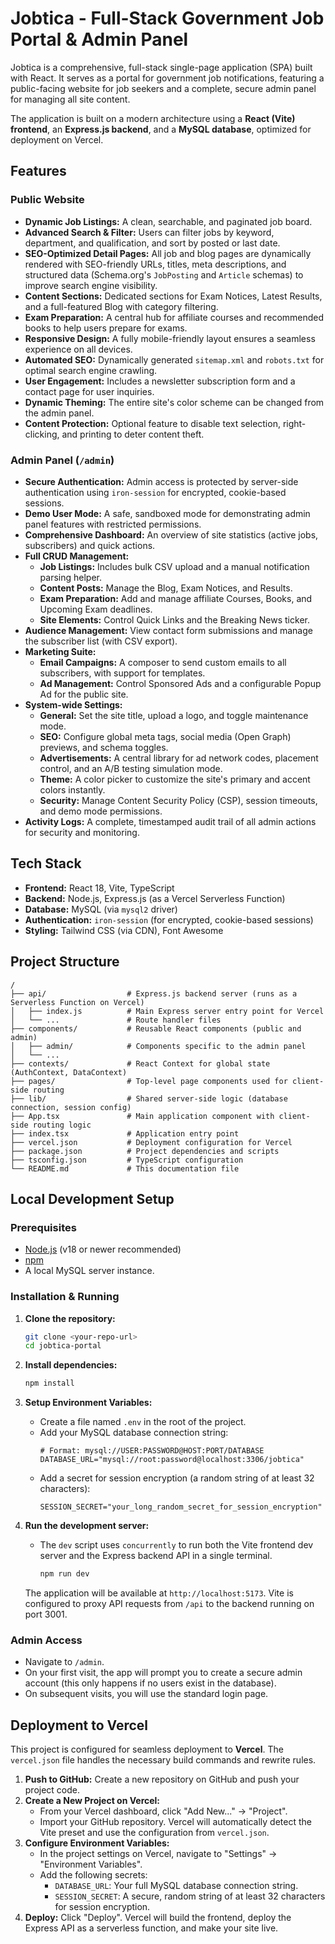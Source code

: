 # Jobtica - Full-Stack Government Job Portal & Admin Panel

Jobtica is a comprehensive, full-stack single-page application (SPA) built with React. It serves as a portal for government job notifications, featuring a public-facing website for job seekers and a complete, secure admin panel for managing all site content.

The application is built on a modern architecture using a **React (Vite) frontend**, an **Express.js backend**, and a **MySQL database**, optimized for deployment on Vercel.

## Features

### Public Website
- **Dynamic Job Listings:** A clean, searchable, and paginated job board.
- **Advanced Search & Filter:** Users can filter jobs by keyword, department, and qualification, and sort by posted or last date.
- **SEO-Optimized Detail Pages:** All job and blog pages are dynamically rendered with SEO-friendly URLs, titles, meta descriptions, and structured data (Schema.org's `JobPosting` and `Article` schemas) to improve search engine visibility.
- **Content Sections:** Dedicated sections for Exam Notices, Latest Results, and a full-featured Blog with category filtering.
- **Exam Preparation:** A central hub for affiliate courses and recommended books to help users prepare for exams.
- **Responsive Design:** A fully mobile-friendly layout ensures a seamless experience on all devices.
- **Automated SEO:** Dynamically generated `sitemap.xml` and `robots.txt` for optimal search engine crawling.
- **User Engagement:** Includes a newsletter subscription form and a contact page for user inquiries.
- **Dynamic Theming:** The entire site's color scheme can be changed from the admin panel.
- **Content Protection:** Optional feature to disable text selection, right-clicking, and printing to deter content theft.

### Admin Panel (`/admin`)
- **Secure Authentication:** Admin access is protected by server-side authentication using `iron-session` for encrypted, cookie-based sessions.
- **Demo User Mode:** A safe, sandboxed mode for demonstrating admin panel features with restricted permissions.
- **Comprehensive Dashboard:** An overview of site statistics (active jobs, subscribers) and quick actions.
- **Full CRUD Management:**
    - **Job Listings:** Includes bulk CSV upload and a manual notification parsing helper.
    - **Content Posts:** Manage the Blog, Exam Notices, and Results.
    - **Exam Preparation:** Add and manage affiliate Courses, Books, and Upcoming Exam deadlines.
    - **Site Elements:** Control Quick Links and the Breaking News ticker.
- **Audience Management:** View contact form submissions and manage the subscriber list (with CSV export).
- **Marketing Suite:**
    - **Email Campaigns:** A composer to send custom emails to all subscribers, with support for templates.
    - **Ad Management:** Control Sponsored Ads and a configurable Popup Ad for the public site.
- **System-wide Settings:**
    - **General:** Set the site title, upload a logo, and toggle maintenance mode.
    - **SEO:** Configure global meta tags, social media (Open Graph) previews, and schema toggles.
    - **Advertisements:** A central library for ad network codes, placement control, and an A/B testing simulation mode.
    - **Theme:** A color picker to customize the site's primary and accent colors instantly.
    - **Security:** Manage Content Security Policy (CSP), session timeouts, and demo mode permissions.
- **Activity Logs:** A complete, timestamped audit trail of all admin actions for security and monitoring.

## Tech Stack
- **Frontend:** React 18, Vite, TypeScript
- **Backend:** Node.js, Express.js (as a Vercel Serverless Function)
- **Database:** MySQL (via `mysql2` driver)
- **Authentication:** `iron-session` (for encrypted, cookie-based sessions)
- **Styling:** Tailwind CSS (via CDN), Font Awesome

## Project Structure
```
/
├── api/                  # Express.js backend server (runs as a Serverless Function on Vercel)
│   ├── index.js          # Main Express server entry point for Vercel
│   └── ...               # Route handler files
├── components/           # Reusable React components (public and admin)
│   ├── admin/            # Components specific to the admin panel
│   └── ...
├── contexts/             # React Context for global state (AuthContext, DataContext)
├── pages/                # Top-level page components used for client-side routing
├── lib/                  # Shared server-side logic (database connection, session config)
├── App.tsx               # Main application component with client-side routing logic
├── index.tsx             # Application entry point
├── vercel.json           # Deployment configuration for Vercel
├── package.json          # Project dependencies and scripts
├── tsconfig.json         # TypeScript configuration
└── README.md             # This documentation file
```

## Local Development Setup

### Prerequisites
- [Node.js](https://nodejs.org/) (v18 or newer recommended)
- [npm](https://www.npmjs.com/)
- A local MySQL server instance.

### Installation & Running
1.  **Clone the repository:**
    ```bash
    git clone <your-repo-url>
    cd jobtica-portal
    ```
2.  **Install dependencies:**
    ```bash
    npm install
    ```
3.  **Setup Environment Variables:**
    - Create a file named `.env` in the root of the project.
    - Add your MySQL database connection string:
      ```
      # Format: mysql://USER:PASSWORD@HOST:PORT/DATABASE
      DATABASE_URL="mysql://root:password@localhost:3306/jobtica"
      ```
    - Add a secret for session encryption (a random string of at least 32 characters):
      ```
      SESSION_SECRET="your_long_random_secret_for_session_encryption"
      ```

4.  **Run the development server:**
    - The `dev` script uses `concurrently` to run both the Vite frontend dev server and the Express backend API in a single terminal.
      ```bash
      npm run dev
      ```
    The application will be available at `http://localhost:5173`. Vite is configured to proxy API requests from `/api` to the backend running on port 3001.

### Admin Access
- Navigate to `/admin`.
- On your first visit, the app will prompt you to create a secure admin account (this only happens if no users exist in the database).
- On subsequent visits, you will use the standard login page.

## Deployment to Vercel
This project is configured for seamless deployment to **Vercel**. The `vercel.json` file handles the necessary build commands and rewrite rules.

1.  **Push to GitHub:** Create a new repository on GitHub and push your project code.
2.  **Create a New Project on Vercel:**
    - From your Vercel dashboard, click "Add New..." -> "Project".
    - Import your GitHub repository. Vercel will automatically detect the Vite preset and use the configuration from `vercel.json`.
3.  **Configure Environment Variables:**
    - In the project settings on Vercel, navigate to "Settings" -> "Environment Variables".
    - Add the following secrets:
      - `DATABASE_URL`: Your full MySQL database connection string.
      - `SESSION_SECRET`: A secure, random string of at least 32 characters for session encryption.
4.  **Deploy:** Click "Deploy". Vercel will build the frontend, deploy the Express API as a serverless function, and make your site live.
